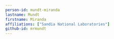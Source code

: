 ```yaml
---
person-id: mundt-miranda
lastname: Mundt
firstname: Miranda
affiliations: ["Sandia National Laboratories"]
github-id: mrmundt
---
```

